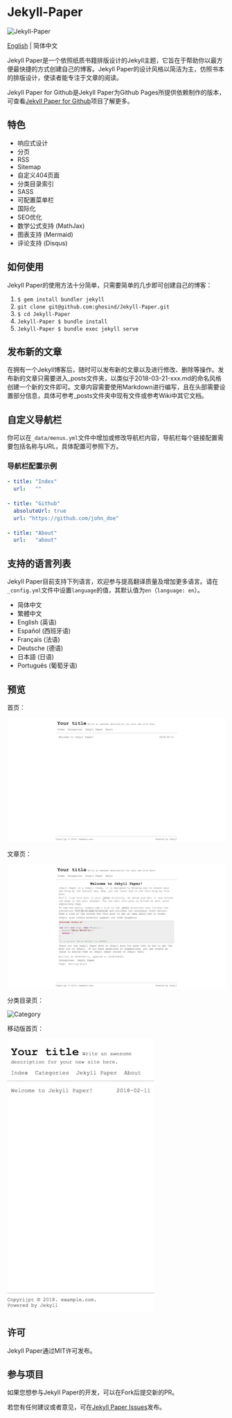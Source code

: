 # Jekyll-Paper

![Jekyll-Paper](./favicon.ico)

[English](./README.md) | 简体中文

Jekyll Paper是一个依照纸质书籍排版设计的Jekyll主题，它旨在于帮助你以最方便最快捷的方式创建自己的博客。Jekyll Paper的设计风格以简洁为主，仿照书本的排版设计，使读者能专注于文章的阅读。

Jekyll Paper for Github是Jekyll Paper为Github Pages所提供依赖制作的版本，可查看[Jekyll Paper for Github][jekyll-paper-github]项目了解更多。

## 特色

- 响应式设计
- 分页
- RSS
- Sitemap
- 自定义404页面
- 分类目录索引
- SASS
- 可配置菜单栏
- 国际化
- SEO优化
- 数学公式支持 (MathJax)
- 图表支持 (Mermaid)
- 评论支持 (Disqus)

## 如何使用

Jekyll Paper的使用方法十分简单，只需要简单的几步即可创建自己的博客：

1. `$ gem install bundler jekyll`
2. `git clone git@github.com:ghosind/Jekyll-Paper.git`
3. `$ cd Jekyll-Paper`
4. `Jekyll-Paper $ bundle install`
5. `Jekyll-Paper $ bundle exec jekyll serve`

## 发布新的文章

在拥有一个Jekyll博客后，随时可以发布新的文章以及进行修改、删除等操作。发布新的文章只需要进入_posts文件夹，以类似于2018-03-21-xxx.md的命名风格创建一个新的文件即可。文章内容需要使用Markdown进行编写，且在头部需要设置部分信息，具体可参考_posts文件夹中现有文件或参考Wiki中其它文档。

## 自定义导航栏

你可以在`_data/menus.yml`文件中增加或修改导航栏内容，导航栏每个链接配置需要包括名称与URL，具体配置可参照下方。

### 导航栏配置示例

```yml
- title: "Index"
  url:   ""

- title: "Github"
  absoluteUrl: true
  url: "https://github.com/john_doe"

- title: "About"
  url:   "about"
```

## 支持的语言列表

Jekyll Paper目前支持下列语言，欢迎参与提高翻译质量及增加更多语言。请在`_config.yml`文件中设置`language`的值，其默认值为`en`（`language: en`）。

- 简体中文
- 繁體中文
- English (英语)
- Español (西班牙语)
- Français (法语)
- Deutsche (德语)
- 日本語 (日语)
- Português (葡萄牙语)

## 预览

首页：

![Index](./assets/images/index-screenshot.png)

文章页：

![Post](./assets/images/post-screenshot.png)

分类目录页：

![Category](./assets/images/project-screenshot.png)

移动版首页：

![Mobile](./assets/images/mobile-screenshot.png)

## 许可

Jekyll Paper通过MIT许可发布。

## 参与项目

如果您想参与Jekyll Paper的开发，可以在Fork后提交新的PR。

若您有任何建议或者意见，可在[Jekyll Paper Issues][jekyll-paper-issues]发布。

[jekyll-paper]: https://github.com/HyeSooYoon
[jekyll-paper-github]: https://github.com/HyeSooYoon-Github
[jekyll-paper-issues]: https://github.com/HyeSooYoon/issues
